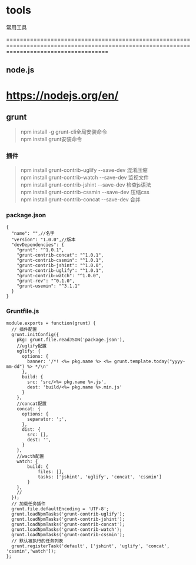 # tools
常用工具

==========================================================================================================================================
## node.js
https://nodejs.org/en/
==========================================================================================================================================
## grunt
> npm install -g grunt-cli全局安装命令  
> npm install grunt安装命令
### 插件
> npm install grunt-contrib-uglify --save-dev 混淆压缩  
> npm install grunt-contrib-watch --save-dev 监视文件  
> npm install grunt-contrib-jshint --save-dev 检查js语法  
> npm install grunt-contrib-cssmin --save-dev 压缩css  
> npm install grunt-contrib-concat --save-dev 合并  
### package.json
```
{  
  "name": "",//名字  
  "version": "1.0.0",//版本  
  "devDependencies": {  
    "grunt": "^1.0.1",  
    "grunt-contrib-concat": "^1.0.1",  
    "grunt-contrib-cssmin": "^1.0.1",  
    "grunt-contrib-jshint": "^1.0.0",  
    "grunt-contrib-uglify": "^1.0.1",  
    "grunt-contrib-watch": "^1.0.0",  
    "grunt-rev": "^0.1.0",  
    "grunt-usemin": "^3.1.1"  
  }  
}
```
### Gruntfile.js
```
module.exports = function(grunt) {
  // 插件配置
  grunt.initConfig({
    pkg: grunt.file.readJSON('package.json'),
    //uglify配置
    uglify: {
      options: {
        banner: '/*! <%= pkg.name %> <%= grunt.template.today("yyyy-mm-dd") %> */\n'
      },
      build: {
        src: 'src/<%= pkg.name %>.js',
        dest: 'build/<%= pkg.name %>.min.js'
      }
    },
    //concat配置
    concat: {
      options: {
        separator: ';',
      },
      dist: {
        src: [],
        dest: '',
      }
    },
    //wacth配置
    watch: {
        build: {
            files: [],
            tasks: ['jshint', 'uglify', 'concat', 'cssmin']
        }
    },
    //
  });
  // 加载任务插件
  grunt.file.defaultEncoding = 'UTF-8';
  grunt.loadNpmTasks('grunt-contrib-uglify');
  grunt.loadNpmTasks('grunt-contrib-jshint');
  grunt.loadNpmTasks('grunt-contrib-concat');
  grunt.loadNpmTasks('grunt-contrib-watch');
  grunt.loadNpmTasks('grunt-contrib-cssmin');
  // 默认被执行的任务列表
  grunt.registerTask('default', ['jshint', 'uglify', 'concat', 'cssmin','watch']);
};
```

